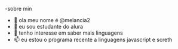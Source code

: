 -sobre min
- 👀 ola meu nome é @melancia2
- 🌱 eu sou estudante do alura
- 💞️ tenho interesse em saber mais linguagens 
- 📫 eu estou o programa recente a linguagens javascript e screth

<!---
melancia2/melancia2 is a ✨ special ✨ repository because its `README.md` (this file) appears on your GitHub profile.
You can click the Preview link to take a look at your changes.
--->
